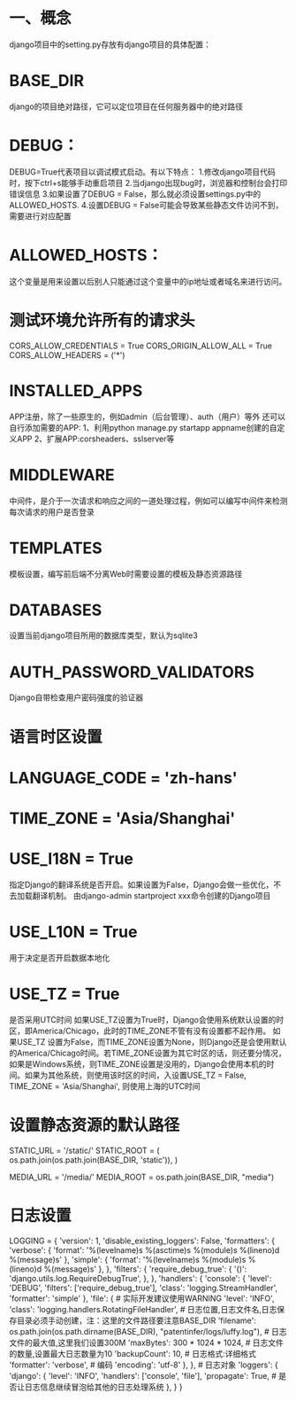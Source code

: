 # 一、概念
django项目中的setting.py存放有django项目的具体配置：
# BASE_DIR
  django的项目绝对路径，它可以定位项目在任何服务器中的绝对路径
# DEBUG： 
  DEBUG=True代表项目以调试模式启动。有以下特点：
  1.修改django项目代码时，按下ctrl+s能够手动重启项目
  2.当django出现bug时，浏览器和控制台会打印错误信息
  3.如果设置了DEBUG = False，那么就必须设置settings.py中的ALLOWED_HOSTS.
  4.设置DEBUG = False可能会导致某些静态文件访问不到，需要进行对应配置
# ALLOWED_HOSTS：
  这个变量是用来设置以后别人只能通过这个变量中的ip地址或者域名来进行访问。
# 测试环境允许所有的请求头
  CORS_ALLOW_CREDENTIALS = True
  CORS_ORIGIN_ALLOW_ALL = True
  CORS_ALLOW_HEADERS = ('*')
# INSTALLED_APPS
  APP注册，除了一些原生的，例如admin（后台管理）、auth（用户）等外
  还可以自行添加需要的APP:
  1、利用python manage.py startapp appname创建的自定义APP
  2、扩展APP:corsheaders、sslserver等
# MIDDLEWARE
  中间件，是介于一次请求和响应之间的一道处理过程，例如可以编写中间件来检测每次请求的用户是否登录
# TEMPLATES
  模板设置，编写前后端不分离Web时需要设置的模板及静态资源路径
# DATABASES
  设置当前django项目所用的数据库类型，默认为sqlite3
# AUTH_PASSWORD_VALIDATORS
  Django自带检查用户密码强度的验证器
# 语言时区设置
# LANGUAGE_CODE = 'zh-hans'
# TIME_ZONE = 'Asia/Shanghai'
# USE_I18N = True
指定Django的翻译系统是否开启。如果设置为False，Django会做一些优化，不去加载翻译机制。
由django-admin startproject xxx命令创建的Django项目
# USE_L10N = True
用于决定是否开启数据本地化
# USE_TZ = True   
是否采用UTC时间
如果USE_TZ设置为True时，Django会使用系统默认设置的时区，即America/Chicago，此时的TIME_ZONE不管有没有设置都不起作用。
如果USE_TZ 设置为False，而TIME_ZONE设置为None，则Django还是会使用默认的America/Chicago时间。若TIME_ZONE设置为其它时区的话，则还要分情况，如果是Windows系统，则TIME_ZONE设置是没用的，Django会使用本机的时间。如果为其他系统，则使用该时区的时间，入设置USE_TZ = False, TIME_ZONE = 'Asia/Shanghai', 则使用上海的UTC时间
# 设置静态资源的默认路径
STATIC_URL = '/static/'
STATIC_ROOT = (
    os.path.join(os.path.join(BASE_DIR, 'static')),
)

MEDIA_URL = '/media/'
MEDIA_ROOT = os.path.join(BASE_DIR, "media")

# 日志设置
LOGGING = {
    'version': 1,
    'disable_existing_loggers': False,
    'formatters': {
        'verbose': {
            'format': '%(levelname)s %(asctime)s %(module)s %(lineno)d %(message)s'
        },
        'simple': {
            'format': '%(levelname)s %(module)s %(lineno)d %(message)s'
        },
    },
    'filters': {
        'require_debug_true': {
            '()': 'django.utils.log.RequireDebugTrue',
        },
    },
    'handlers': {
        'console': {
            'level': 'DEBUG',
            'filters': ['require_debug_true'],
            'class': 'logging.StreamHandler',
            'formatter': 'simple'
        },
        'file': {
            # 实际开发建议使用WARNING
            'level': 'INFO',
            'class': 'logging.handlers.RotatingFileHandler',
            # 日志位置,日志文件名,日志保存目录必须手动创建，注：这里的文件路径要注意BASE_DIR
            'filename': os.path.join(os.path.dirname(BASE_DIR), "patentinfer/logs/luffy.log"),
            # 日志文件的最大值,这里我们设置300M
            'maxBytes': 300 * 1024 * 1024,
            # 日志文件的数量,设置最大日志数量为10
            'backupCount': 10,
            # 日志格式:详细格式
            'formatter': 'verbose',
            # 编码
            'encoding': 'utf-8'
        },
    },
    # 日志对象
    'loggers': {
        'django': {
            'level': 'INFO',
            'handlers': ['console', 'file'],
            'propagate': True,  # 是否让日志信息继续冒泡给其他的日志处理系统
        },
    }
}